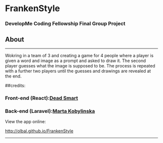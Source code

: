 
# FrankenStyle
### DevelopMe Coding Fellowship Final Group Project


## About

---

Wokring in a team of 3 and creating a game for 4 people where a player is given a word and image as a prompt and asked to draw it.
The second player guesses what the image is supposed to be. The process is repeated with a further two players until the guesses and drawings are revealed at the end. 

##credits:

### Front-end (React):[Dead Smart](github.com/deanssmart)
### Back-end (Laravel):[Marta Kobylinska](github.com/mmkobylin)

View the app online:

http://olbal.github.io/FrankenStyle

---
